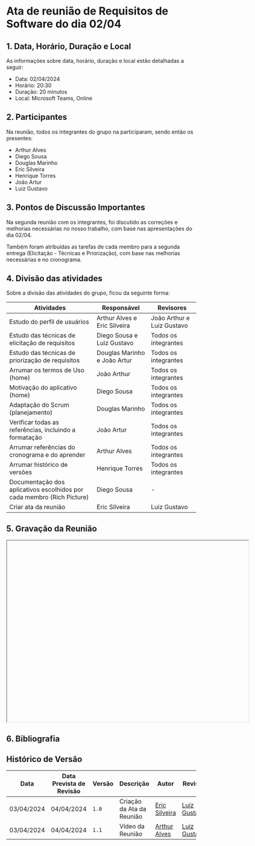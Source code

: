 # Ata de reunião de Requisitos de Software do dia 02/04

## 1.  Data, Horário, Duração e Local
As informações sobre data, horário, duração e local estão detalhadas a seguir:

- Data: 02/04/2024
- Horário: 20:30
- Duração: 20 minutos
- Local: Microsoft Teams, Online

## 2. Participantes
Na reunião, todos os integrantes do grupo na participaram, sendo então os presentes:

- Arthur Alves
- Diego Sousa
- Douglas Marinho
- Eric Silveira
- Henrique Torres
- João Artur
- Luiz Gustavo

## 3. Pontos de Discussão Importantes

Na segunda reunião com os integrantes, foi discutido as correções e melhorias necessárias no nosso trabalho, com base nas apresentações do dia 02/04.

Também foram atribuídas as tarefas de cada membro para a segunda entrega (Elicitação - Técnicas e Priorização), com base nas melhorias necessárias e no cronograma.

## 4. Divisão das atividades

Sobre a divisão das atividades do grupo, ficou da seguinte forma:

| Atividades | Responsável | Revisores |
| - | - | - |
| Estudo do perfil de usuários | Arthur Alves e Eric Silveira | João Arthur e Luiz Gustavo |
| Estudo das técnicas de elicitação de requisitos | Diego Sousa e Luiz Gustavo | Todos os integrantes |
| Estudo das técnicas de priorização de requisitos | Douglas Marinho e João Artur | Todos os integrantes |
| Arrumar os termos de Uso (home) | João Arthur | Todos os integrantes |
| Motivação do aplicativo (home) | Diego Sousa | Todos os integrantes |
| Adaptação do Scrum (planejamento) | Douglas Marinho | Todos os integrantes |
| Verificar todas as referências, incluindo a formatação | João Artur | Todos os integrantes |
| Arrumar referências do cronograma e do aprender | Arthur Alves | Todos os integrantes |
| Arrumar histórico de versões | Henrique Torres | Todos os integrantes |
| Documentação dos aplicativos escolhidos por cada membro (Rich Picture) | Diego Sousa | - |
| Criar ata da reunião | Eric Silveira | Luiz Gustavo |

## 5. Gravação da Reunião
<iframe src="" width="640" height="480" allow="autoplay"></iframe>

## 6. Bibliografia


## Histórico de Versão
| Data | Data Prevista de Revisão | Versão | Descrição | Autor | Revisor |
| ------- | ------ | ------- | -------- | -------- | -------- |
| 03/04/2024 | 04/04/2024| `1.0` | Criação da Ata da Reunião | [Eric Silveira](https://github.com/ericbky) | [Luiz Gustavo](https://github.com/LuizGust4vo) |
| 03/04/2024 | 04/04/2024| `1.1` | Vídeo da Reunião | [Arthur Alves](https://github.com/arthrok) | [Luiz Gustavo](https://github.com/LuizGust4vo) |
